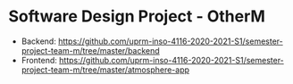 # Software Design Project - OtherM
- Backend: https://github.com/uprm-inso-4116-2020-2021-S1/semester-project-team-m/tree/master/backend
- Frontend: https://github.com/uprm-inso-4116-2020-2021-S1/semester-project-team-m/tree/master/atmosphere-app
